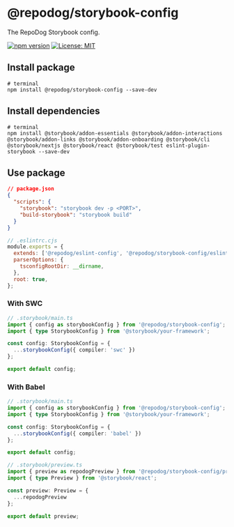 # @repodog/storybook-config

The RepoDog Storybook config.

[![npm version](https://badge.fury.io/js/%40repodog%2Fstorybook-config.svg)](https://badge.fury.io/js/%40repodog%2Fstorybook-config)
[![License: MIT](https://img.shields.io/badge/License-MIT-yellow.svg)](LICENSE)

## Install package

```shell
# terminal
npm install @repodog/storybook-config --save-dev
```

## Install dependencies

```shell
# terminal
npm install @storybook/addon-essentials @storybook/addon-interactions @storybook/addon-links @storybook/addon-onboarding @storybook/cli @storybook/nextjs @storybook/react @storybook/test eslint-plugin-storybook --save-dev
```

## Use package

```json
// package.json
{
  "scripts": {
    "storybook": "storybook dev -p <PORT>",
    "build-storybook": "storybook build"
  }
}
```

```javascript
// .eslintrc.cjs
module.exports = {
  extends: ['@repodog/eslint-config', '@repodog/storybook-config/eslint-config'],
  parserOptions: {
    tsconfigRootDir: __dirname,
  },
  root: true,
};
```

### With SWC

```typescript
// .storybook/main.ts
import { config as storybookConfig } from '@repodog/storybook-config';
import { type StorybookConfig } from '@storybook/your-framework';

const config: StorybookConfig = {
  ...storybookConfig({ compiler: 'swc' })
};

export default config;
```

### With Babel

```typescript
// .storybook/main.ts
import { config as storybookConfig } from '@repodog/storybook-config';
import { type StorybookConfig } from '@storybook/your-framework';

const config: StorybookConfig = {
  ...storybookConfig({ compiler: 'babel' })
};

export default config;
```

```typescript
// .storybook/preview.ts
import { preview as repodogPreview } from '@repodog/storybook-config/preview';
import { type Preview } from '@storybook/react';

const preview: Preview = {
  ...repodogPreview
};

export default preview;
```
